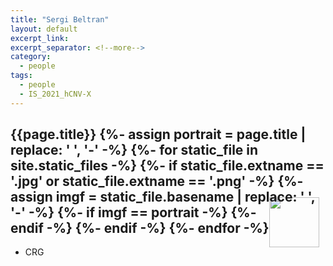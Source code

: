 ```yaml
---
title: "Sergi Beltran"
layout: default
excerpt_link:
excerpt_separator: <!--more-->
category:
  - people
tags:
  - people
  - IS_2021_hCNV-X
---
```


<h2>{{page.title}}
{%- assign portrait = page.title | replace: ' ', '-' -%}
{%- for static_file in site.static_files -%}
    {%- if static_file.extname == '.jpg' or static_file.extname == '.png'  -%}
        {%- assign imgf = static_file.basename | replace: ' ', '-' -%}
        {%- if imgf == portrait -%}
<img style="float: right; width: 80px; margin-top: -12px; margin-right: 10px; margin-bottom: -50px;" src="{{ static_file.path | relative_url}}" />
        {%- endif -%}
    {%- endif -%}
{%- endfor -%}</h2>

* CRG  

<!--more-->
